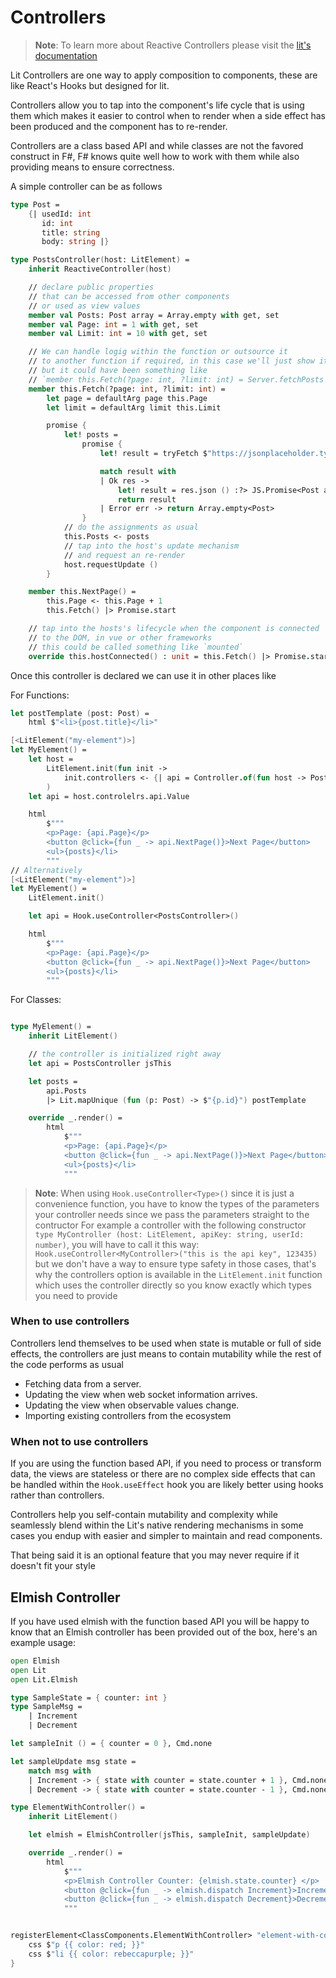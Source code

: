 # Controllers

> **Note**: To learn more about Reactive Controllers please visit the [lit's documentation](https://lit.dev/docs/composition/controllers/)

Lit Controllers are one way to apply composition to components, these are like React's Hooks but designed for lit.

Controllers allow you to tap into the component's life cycle that is using them which makes it easier to control when to render when a side effect has been produced and the component has to re-render.

Controllers are a class based API and while classes are not the favored construct in F#, F# knows quite well how to work with them while also providing means to ensure correctness.

A simple controller can be as follows

```fsharp
type Post =
    {| usedId: int
       id: int
       title: string
       body: string |}

type PostsController(host: LitElement) =
    inherit ReactiveController(host)

    // declare public properties
    // that can be accessed from other components
    // or used as view values
    member val Posts: Post array = Array.empty with get, set
    member val Page: int = 1 with get, set
    member val Limit: int = 10 with get, set

    // We can handle logig within the function or outsource it
    // to another function if required, in this case we'll just show it here
    // but it could have been something like
    // `member this.Fetch(?page: int, ?limit: int) = Server.fetchPosts page limit
    member this.Fetch(?page: int, ?limit: int) =
        let page = defaultArg page this.Page
        let limit = defaultArg limit this.Limit

        promise {
            let! posts =
                promise {
                    let! result = tryFetch $"https://jsonplaceholder.typicode.com/posts?_page={page}&_limit={limit}" []

                    match result with
                    | Ok res ->
                        let! result = res.json () :?> JS.Promise<Post array>
                        return result
                    | Error err -> return Array.empty<Post>
                }
            // do the assignments as usual
            this.Posts <- posts
            // tap into the host's update mechanism
            // and request an re-render
            host.requestUpdate ()
        }

    member this.NextPage() =
        this.Page <- this.Page + 1
        this.Fetch() |> Promise.start

    // tap into the hosts's lifecycle when the component is connected
    // to the DOM, in vue or other frameworks
    // this could be called something like `mounted`
    override this.hostConnected() : unit = this.Fetch() |> Promise.start
```

Once this controller is declared we can use it in other places like

For Functions:

```fsharp
let postTemplate (post: Post) =
    html $"<li>{post.title}</li>"

[<LitElement("my-element")>]
let MyElement() =
    let host =
        LitElement.init(fun init ->
            init.controllers <- {| api = Controller.of(fun host -> PostsController host) |}
        )
    let api = host.controlelrs.api.Value

    html
        $"""
        <p>Page: {api.Page}</p>
        <button @click={fun _ -> api.NextPage()}>Next Page</button>
        <ul>{posts}</li>
        """
// Alternatively
[<LitElement("my-element")>]
let MyElement() =
    LitElement.init()

    let api = Hook.useController<PostsController>()

    html
        $"""
        <p>Page: {api.Page}</p>
        <button @click={fun _ -> api.NextPage()}>Next Page</button>
        <ul>{posts}</li>
        """

```

For Classes:

```fsharp

type MyElement() =
    inherit LitElement()

    // the controller is initialized right away
    let api = PostsController jsThis

    let posts =
        api.Posts
        |> Lit.mapUnique (fun (p: Post) -> $"{p.id}") postTemplate

    override _.render() =
        html
            $"""
            <p>Page: {api.Page}</p>
            <button @click={fun _ -> api.NextPage()}>Next Page</button>
            <ul>{posts}</li>
            """
```

> **Note**: When using `Hook.useController<Type>()` since it is just a convenience function, you have to know the types of the parameters your controller needs
> since we pass the parameters straight to the contructor
> For example a controller with the following constructor `type MyController (host: LitElement, apiKey: string, userId: number)`, you will have to call it this way: `Hook.useController<MyController>("this is the api key", 123435)` but we don't have a way to ensure type safety in those cases, that's why the controllers option is available in the `LitElement.init` function which uses the controller directly so you know exactly which types you need to provide

### When to use controllers

Controllers lend themselves to be used when state is mutable or full of side effects, the controllers are just means to contain mutability while the rest of the code performs as usual

- Fetching data from a server.
- Updating the view when web socket information arrives.
- Updating the view when observable values change.
- Importing existing controllers from the ecosystem

### When not to use controllers

If you are using the function based API, if you need to process or transform data, the views are stateless or there are no complex side effects that can be handled within the `Hook.useEffect` hook you are likely better using hooks rather than controllers.

Controllers help you self-contain mutability and complexity while seamlessly blend within the Lit's native rendering mechanisms in some cases you endup with easier and simpler to maintain and read components.

That being said it is an optional feature that you may never require if it doesn't fit your style

## Elmish Controller

If you have used elmish with the function based API you will be happy to know that an Elmish controller has been provided out of the box, here's an example usage:

```fsharp
open Elmish
open Lit
open Lit.Elmish

type SampleState = { counter: int }
type SampleMsg =
    | Increment
    | Decrement

let sampleInit () = { counter = 0 }, Cmd.none

let sampleUpdate msg state =
    match msg with
    | Increment -> { state with counter = state.counter + 1 }, Cmd.none
    | Decrement -> { state with counter = state.counter - 1 }, Cmd.none

type ElementWithController() =
    inherit LitElement()

    let elmish = ElmishController(jsThis, sampleInit, sampleUpdate)

    override _.render() =
        html
            $"""
            <p>Elmish Controller Counter: {elmish.state.counter} </p>
            <button @click={fun _ -> elmish.dispatch Increment}>Increment</button>
            <button @click={fun _ -> elmish.dispatch Decrement}>Decrement</button>
            """


registerElement<ClassComponents.ElementWithController> "element-with-controller" {
    css $"p {{ color: red; }}"
    css $"li {{ color: rebeccapurple; }}"
}
```
